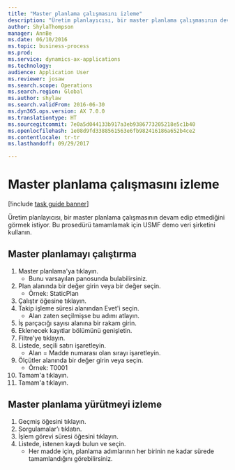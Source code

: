 ```yaml
--- 
title: "Master planlama çalışmasını izleme"
description: "Üretim planlayıcısı, bir master planlama çalışmasının devam edip etmediğini görmek istiyor."
author: ShylaThompson
manager: AnnBe
ms.date: 06/10/2016
ms.topic: business-process
ms.prod: 
ms.service: dynamics-ax-applications
ms.technology: 
audience: Application User
ms.reviewer: josaw
ms.search.scope: Operations
ms.search.region: Global
ms.author: shylaw
ms.search.validFrom: 2016-06-30
ms.dyn365.ops.version: AX 7.0.0
ms.translationtype: HT
ms.sourcegitcommit: 7e0a5d044133b917a3eb9386773205218e5c1b40
ms.openlocfilehash: 1e08d9fd3388561563e6fb982416186a652b4ce2
ms.contentlocale: tr-tr
ms.lasthandoff: 09/29/2017

---
```

# <a name="monitor-a-master-planning-run"></a>Master planlama çalışmasını izleme

[!include [task guide banner](../../includes/task-guide-banner.md)]

Üretim planlayıcısı, bir master planlama çalışmasının devam edip etmediğini görmek istiyor. Bu prosedürü tamamlamak için USMF demo veri şirketini kullanın.


## <a name="run-master-planning"></a>Master planlamayı çalıştırma
1. Master planlama'ya tıklayın.
    * Bunu varsayılan panosunda bulabilirsiniz.  
2. Plan alanında bir değer girin veya bir değer seçin.
    * Örnek: StaticPlan  
3. Çalıştır öğesine tıklayın.
4. Takip işleme süresi alanından Evet'i seçin.
    * Alan zaten seçilmişse bu adımı atlayın.  
5. İş parçacığı sayısı alanına bir rakam girin.
6. Eklenecek kayıtlar bölümünü genişletin.
7. Filtre'ye tıklayın.
8. Listede, seçili satırı işaretleyin.
    * Alan = Madde numarası olan sırayı işaretleyin.  
9. Ölçütler alanında bir değer girin veya seçin.
    * Örnek: T0001  
10. Tamam'a tıklayın.
11. Tamam'a tıklayın.

## <a name="monitor-the-master-planning-run"></a>Master planlama yürütmeyi izleme
1. Geçmiş öğesini tıklayın.
2. Sorgulamalar’ı tıklatın.
3. İşlem görevi süresi öğesini tıklayın.
4. Listede, istenen kaydı bulun ve seçin.
    * Her madde için, planlama adımlarının her birinin ne kadar sürede tamamlandığını görebilirsiniz.  


